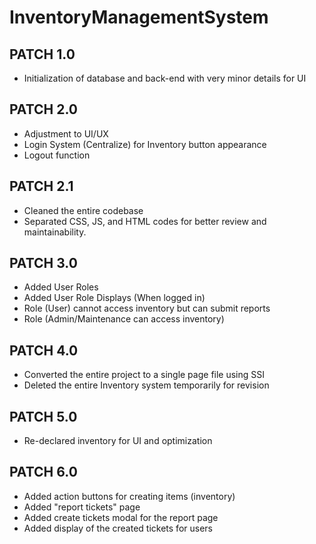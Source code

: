 # InventoryManagementSystem
## PATCH 1.0
- Initialization of database and back-end with very minor details for UI

## PATCH 2.0
- Adjustment to UI/UX
- Login System (Centralize) for Inventory button appearance
- Logout function

## PATCH 2.1
- Cleaned the entire codebase
- Separated CSS, JS, and HTML codes for better review and maintainability.

## PATCH 3.0
- Added User Roles
- Added User Role Displays (When logged in)
- Role (User) cannot access inventory but can submit reports
- Role (Admin/Maintenance can access inventory)

## PATCH 4.0
- Converted the entire project to a single page file using SSI
- Deleted the entire Inventory system temporarily for revision

## PATCH 5.0
- Re-declared inventory for UI and optimization

## PATCH 6.0
- Added action buttons for creating items (inventory)
- Added "report tickets" page
- Added create tickets modal for the report page
- Added display of the created tickets for users
